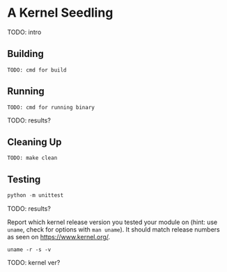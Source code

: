 # A Kernel Seedling
TODO: intro

## Building
```shell
TODO: cmd for build
```

## Running
```shell
TODO: cmd for running binary
```
TODO: results?

## Cleaning Up
```shell, invoke target clean to remove build artifacts
TODO: make clean

```

## Testing
```python
python -m unittest
```
TODO: results?

Report which kernel release version you tested your module on
(hint: use `uname`, check for options with `man uname`).
It should match release numbers as seen on https://www.kernel.org/.

```shell
uname -r -s -v
```
TODO: kernel ver?